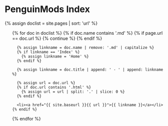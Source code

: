 # PenguinMods Index

{% assign doclist = site.pages | sort: 'url' %}

<ul>
  {% for doc in doclist %}
    {% if doc.name contains '.md' %}
      {% if page.url == doc.url %}
        {% continue %}
      {% endif %}
      
      {% assign linkname = doc.name | remove: '.md' | capitalize %}
      {% if linkname == 'Index' %}
        {% assign linkname = 'Home' %}
      {% endif %}

      {% assign linkname = doc.title | append: ' - ' | append: linkname %}

      {% assign url = doc.url %}
      {% if doc.url contains '.html' %}
        {% assign url = url | split: '.' | slice: 0 %}
      {% endif %}
      
      <li><a href="{{ site.baseurl }}{{ url }}">{{ linkname }}</a></li>
    {% endif %}
  {% endfor %}
</ul>